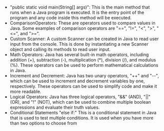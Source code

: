 * "public static void main(String[] args)": This is the main method that runs when a Java program is executed. It is the entry point of the program and any code inside this method will be executed.
* ComparisonOperators: These are operators used to compare values in Java. Some examples of comparison operators are "==", "!=", "<", ">", "<=", and ">=".
* Custom Scanner: A custom Scanner can be created in Java to read user input from the console. This is done by instantiating a new Scanner object and calling its methods to read user input.
* Math Operators: Java has several built-in math operators, including addition (+), subtraction (-), multiplication (*), division (/), and modulus (%). These operators can be used to perform mathematical calculations in Java.
* Increment and Decrement: Java has two unary operators, "++" and "--", which can be used to increment and decrement variables by one, respectively. These operators can be used to simplify code and make it more readable.
* Logical Operators: Java has three logical operators, "&&" (AND), "||" (OR), and "!" (NOT), which can be used to combine multiple boolean expressions and evaluate their truth values.
* Conditional Statements "else if:" This is a conditional statement in Java that is used to test multiple conditions. It is used when you have more than two options to choose from
